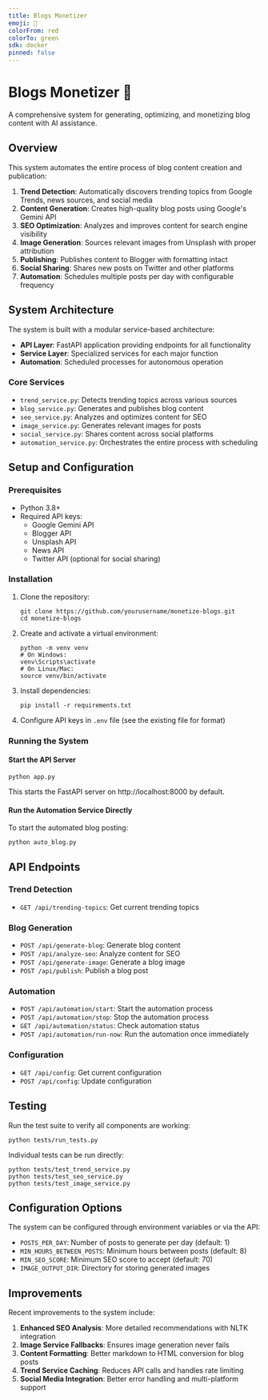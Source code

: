 ```yaml
---
title: Blogs Monetizer
emoji: 🐢
colorFrom: red
colorTo: green
sdk: docker
pinned: false
---
```


# Blogs Monetizer 🚀

A comprehensive system for generating, optimizing, and monetizing blog content with AI assistance.

## Overview

This system automates the entire process of blog content creation and publication:

1. **Trend Detection**: Automatically discovers trending topics from Google Trends, news sources, and social media
2. **Content Generation**: Creates high-quality blog posts using Google's Gemini API
3. **SEO Optimization**: Analyzes and improves content for search engine visibility
4. **Image Generation**: Sources relevant images from Unsplash with proper attribution
5. **Publishing**: Publishes content to Blogger with formatting intact
6. **Social Sharing**: Shares new posts on Twitter and other platforms
7. **Automation**: Schedules multiple posts per day with configurable frequency

## System Architecture

The system is built with a modular service-based architecture:

- **API Layer**: FastAPI application providing endpoints for all functionality
- **Service Layer**: Specialized services for each major function
- **Automation**: Scheduled processes for autonomous operation

### Core Services

- `trend_service.py`: Detects trending topics across various sources
- `blog_service.py`: Generates and publishes blog content
- `seo_service.py`: Analyzes and optimizes content for SEO
- `image_service.py`: Generates relevant images for posts
- `social_service.py`: Shares content across social platforms
- `automation_service.py`: Orchestrates the entire process with scheduling

## Setup and Configuration

### Prerequisites

- Python 3.8+
- Required API keys:
  - Google Gemini API
  - Blogger API
  - Unsplash API
  - News API
  - Twitter API (optional for social sharing)

### Installation

1. Clone the repository:

   ```
   git clone https://github.com/yourusername/monetize-blogs.git
   cd monetize-blogs
   ```

2. Create and activate a virtual environment:

   ```
   python -m venv venv
   # On Windows:
   venv\Scripts\activate
   # On Linux/Mac:
   source venv/bin/activate
   ```

3. Install dependencies:

   ```
   pip install -r requirements.txt
   ```

4. Configure API keys in `.env` file (see the existing file for format)

### Running the System

#### Start the API Server

```
python app.py
```

This starts the FastAPI server on http://localhost:8000 by default.

#### Run the Automation Service Directly

To start the automated blog posting:

```
python auto_blog.py
```

## API Endpoints

### Trend Detection

- `GET /api/trending-topics`: Get current trending topics

### Blog Generation

- `POST /api/generate-blog`: Generate blog content
- `POST /api/analyze-seo`: Analyze content for SEO
- `POST /api/generate-image`: Generate a blog image
- `POST /api/publish`: Publish a blog post

### Automation

- `POST /api/automation/start`: Start the automation process
- `POST /api/automation/stop`: Stop the automation process
- `GET /api/automation/status`: Check automation status
- `POST /api/automation/run-now`: Run the automation once immediately

### Configuration

- `GET /api/config`: Get current configuration
- `POST /api/config`: Update configuration

## Testing

Run the test suite to verify all components are working:

```
python tests/run_tests.py
```

Individual tests can be run directly:

```
python tests/test_trend_service.py
python tests/test_seo_service.py
python tests/test_image_service.py
```

## Configuration Options

The system can be configured through environment variables or via the API:

- `POSTS_PER_DAY`: Number of posts to generate per day (default: 1)
- `MIN_HOURS_BETWEEN_POSTS`: Minimum hours between posts (default: 8)
- `MIN_SEO_SCORE`: Minimum SEO score to accept (default: 70)
- `IMAGE_OUTPUT_DIR`: Directory for storing generated images

## Improvements

Recent improvements to the system include:

1. **Enhanced SEO Analysis**: More detailed recommendations with NLTK integration
2. **Image Service Fallbacks**: Ensures image generation never fails
3. **Content Formatting**: Better markdown to HTML conversion for blog posts
4. **Trend Service Caching**: Reduces API calls and handles rate limiting
5. **Social Media Integration**: Better error handling and multi-platform support
